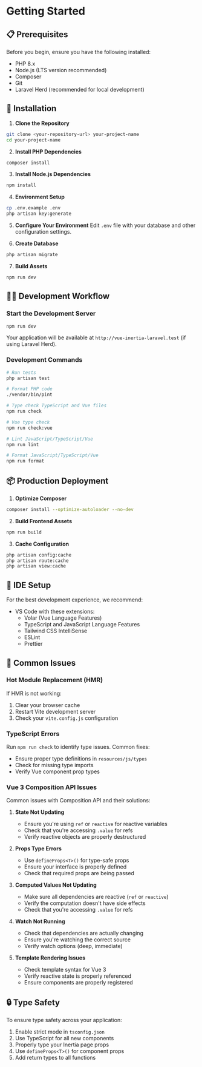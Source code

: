 # Getting Started

## 📋 Prerequisites

Before you begin, ensure you have the following installed:

- PHP 8.x
- Node.js (LTS version recommended)
- Composer
- Git
- Laravel Herd (recommended for local development)

## 🚀 Installation

1. **Clone the Repository**

```bash
git clone <your-repository-url> your-project-name
cd your-project-name
```

2. **Install PHP Dependencies**

```bash
composer install
```

3. **Install Node.js Dependencies**

```bash
npm install
```

4. **Environment Setup**

```bash
cp .env.example .env
php artisan key:generate
```

5. **Configure Your Environment**
   Edit `.env` file with your database and other configuration settings.

6. **Create Database**

```bash
php artisan migrate
```

7. **Build Assets**

```bash
npm run dev
```

## 🏃‍♂️ Development Workflow

### Start the Development Server

```bash
npm run dev
```

Your application will be available at `http://vue-inertia-laravel.test` (if using Laravel Herd).

### Development Commands

```bash
# Run tests
php artisan test

# Format PHP code
./vendor/bin/pint

# Type check TypeScript and Vue files
npm run check

# Vue type check
npm run check:vue

# Lint JavaScript/TypeScript/Vue
npm run lint

# Format JavaScript/TypeScript/Vue
npm run format
```

## 📦 Production Deployment

1. **Optimize Composer**

```bash
composer install --optimize-autoloader --no-dev
```

2. **Build Frontend Assets**

```bash
npm run build
```

3. **Cache Configuration**

```bash
php artisan config:cache
php artisan route:cache
php artisan view:cache
```

## 🔧 IDE Setup

For the best development experience, we recommend:

- VS Code with these extensions:
    - Volar (Vue Language Features)
    - TypeScript and JavaScript Language Features
    - Tailwind CSS IntelliSense
    - ESLint
    - Prettier

## 🐛 Common Issues

### Hot Module Replacement (HMR)

If HMR is not working:

1. Clear your browser cache
2. Restart Vite development server
3. Check your `vite.config.js` configuration

### TypeScript Errors

Run `npm run check` to identify type issues. Common fixes:

- Ensure proper type definitions in `resources/js/types`
- Check for missing type imports
- Verify Vue component prop types

### Vue 3 Composition API Issues

Common issues with Composition API and their solutions:

1. **State Not Updating**
   - Ensure you're using `ref` or `reactive` for reactive variables
   - Check that you're accessing `.value` for refs
   - Verify reactive objects are properly destructured

2. **Props Type Errors**
   - Use `defineProps<T>()` for type-safe props
   - Ensure your interface is properly defined
   - Check that required props are being passed

3. **Computed Values Not Updating**
   - Make sure all dependencies are reactive (`ref` or `reactive`)
   - Verify the computation doesn't have side effects
   - Check that you're accessing `.value` for refs

4. **Watch Not Running**
   - Check that dependencies are actually changing
   - Ensure you're watching the correct source
   - Verify watch options (deep, immediate)

5. **Template Rendering Issues**
   - Check template syntax for Vue 3
   - Verify reactive state is properly referenced
   - Ensure components are properly registered

## 🔒 Type Safety

To ensure type safety across your application:

1. Enable strict mode in `tsconfig.json`
2. Use TypeScript for all new components
3. Properly type your Inertia page props
4. Use `defineProps<T>()` for component props
5. Add return types to all functions
